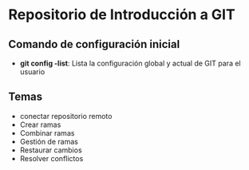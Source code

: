# Repositorio de Introducción a GIT

## Comando de configuración inicial
* **git config -list**: Lista la configuración global y actual de GIT para el usuario

## Temas
* conectar repositorio remoto
* Crear ramas
* Combinar ramas
* Gestión de ramas
* Restaurar cambios
* Resolver conflictos
